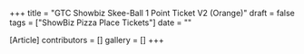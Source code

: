 +++
title = "GTC Showbiz Skee-Ball 1 Point Ticket V2 (Orange)"
draft = false
tags = ["ShowBiz Pizza Place Tickets"]
date = ""

[Article]
contributors = []
gallery = []
+++